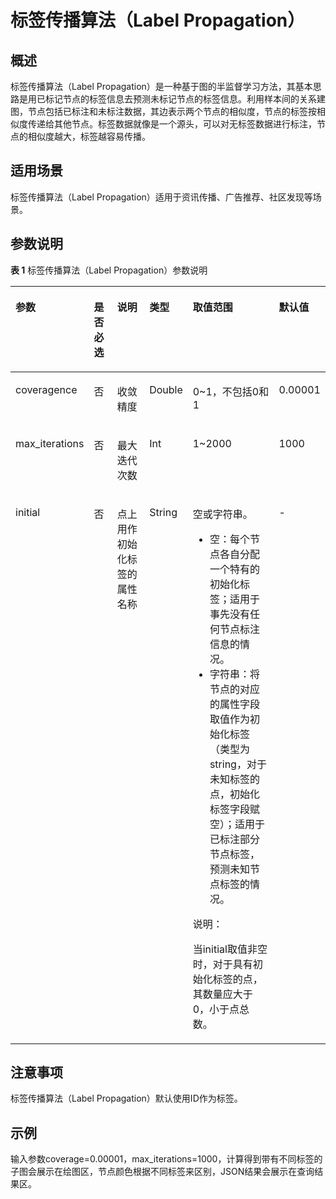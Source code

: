 # 标签传播算法（Label Propagation）<a name="ges_01_0039"></a>

## 概述<a name="section204471932366"></a>

标签传播算法（Label Propagation）是一种基于图的半监督学习方法，其基本思路是用已标记节点的标签信息去预测未标记节点的标签信息。利用样本间的关系建图，节点包括已标注和未标注数据，其边表示两个节点的相似度，节点的标签按相似度传递给其他节点。标签数据就像是一个源头，可以对无标签数据进行标注，节点的相似度越大，标签越容易传播。

## 适用场景<a name="section1103252295014"></a>

标签传播算法（Label Propagation）适用于资讯传播、广告推荐、社区发现等场景。

## 参数说明<a name="section18154105319710"></a>

**表 1**  标签传播算法（Label Propagation）参数说明

<a name="table9438140783"></a>
<table><thead align="left"><tr id="row104385017818"><th class="cellrowborder" valign="top" width="15.151515151515152%" id="mcps1.2.7.1.1"><p id="p164384014819"><a name="p164384014819"></a><a name="p164384014819"></a>参数</p>
</th>
<th class="cellrowborder" valign="top" width="9.090909090909092%" id="mcps1.2.7.1.2"><p id="p143812016818"><a name="p143812016818"></a><a name="p143812016818"></a>是否必选</p>
</th>
<th class="cellrowborder" valign="top" width="16.161616161616163%" id="mcps1.2.7.1.3"><p id="p070711912812"><a name="p070711912812"></a><a name="p070711912812"></a>说明</p>
</th>
<th class="cellrowborder" valign="top" width="10.101010101010102%" id="mcps1.2.7.1.4"><p id="p3578125211"><a name="p3578125211"></a><a name="p3578125211"></a>类型</p>
</th>
<th class="cellrowborder" valign="top" width="38.36363636363637%" id="mcps1.2.7.1.5"><p id="p4438901986"><a name="p4438901986"></a><a name="p4438901986"></a>取值范围</p>
</th>
<th class="cellrowborder" valign="top" width="11.131313131313131%" id="mcps1.2.7.1.6"><p id="p2984277163535"><a name="p2984277163535"></a><a name="p2984277163535"></a>默认值</p>
</th>
</tr>
</thead>
<tbody><tr id="row7439180683"><td class="cellrowborder" valign="top" width="15.151515151515152%" headers="mcps1.2.7.1.1 "><p id="p1143990987"><a name="p1143990987"></a><a name="p1143990987"></a>coveragence</p>
</td>
<td class="cellrowborder" valign="top" width="9.090909090909092%" headers="mcps1.2.7.1.2 "><p id="p11262161310820"><a name="p11262161310820"></a><a name="p11262161310820"></a>否</p>
</td>
<td class="cellrowborder" valign="top" width="16.161616161616163%" headers="mcps1.2.7.1.3 "><p id="p104392003812"><a name="p104392003812"></a><a name="p104392003812"></a>收敛精度</p>
</td>
<td class="cellrowborder" valign="top" width="10.101010101010102%" headers="mcps1.2.7.1.4 "><p id="p17722101015239"><a name="p17722101015239"></a><a name="p17722101015239"></a>Double</p>
</td>
<td class="cellrowborder" valign="top" width="38.36363636363637%" headers="mcps1.2.7.1.5 "><p id="p11478162763216"><a name="p11478162763216"></a><a name="p11478162763216"></a>0~1，不包括0和1</p>
</td>
<td class="cellrowborder" valign="top" width="11.131313131313131%" headers="mcps1.2.7.1.6 "><p id="p40399900163535"><a name="p40399900163535"></a><a name="p40399900163535"></a>0.00001</p>
</td>
</tr>
<tr id="row144392001589"><td class="cellrowborder" valign="top" width="15.151515151515152%" headers="mcps1.2.7.1.1 "><p id="p543916014814"><a name="p543916014814"></a><a name="p543916014814"></a>max_iterations</p>
</td>
<td class="cellrowborder" valign="top" width="9.090909090909092%" headers="mcps1.2.7.1.2 "><p id="p471715910916"><a name="p471715910916"></a><a name="p471715910916"></a>否</p>
</td>
<td class="cellrowborder" valign="top" width="16.161616161616163%" headers="mcps1.2.7.1.3 "><p id="p1671779594"><a name="p1671779594"></a><a name="p1671779594"></a>最大迭代次数</p>
</td>
<td class="cellrowborder" valign="top" width="10.101010101010102%" headers="mcps1.2.7.1.4 "><p id="p14722110202312"><a name="p14722110202312"></a><a name="p14722110202312"></a>Int</p>
</td>
<td class="cellrowborder" valign="top" width="38.36363636363637%" headers="mcps1.2.7.1.5 "><p id="p12150173373213"><a name="p12150173373213"></a><a name="p12150173373213"></a>1~2000</p>
</td>
<td class="cellrowborder" valign="top" width="11.131313131313131%" headers="mcps1.2.7.1.6 "><p id="p51166496163535"><a name="p51166496163535"></a><a name="p51166496163535"></a>1000</p>
</td>
</tr>
<tr id="row5465953133112"><td class="cellrowborder" valign="top" width="15.151515151515152%" headers="mcps1.2.7.1.1 "><p id="p47379111320"><a name="p47379111320"></a><a name="p47379111320"></a>initial</p>
</td>
<td class="cellrowborder" valign="top" width="9.090909090909092%" headers="mcps1.2.7.1.2 "><p id="p47374115329"><a name="p47374115329"></a><a name="p47374115329"></a>否</p>
</td>
<td class="cellrowborder" valign="top" width="16.161616161616163%" headers="mcps1.2.7.1.3 "><p id="p177371711103210"><a name="p177371711103210"></a><a name="p177371711103210"></a>点上用作初始化标签的属性名称</p>
</td>
<td class="cellrowborder" valign="top" width="10.101010101010102%" headers="mcps1.2.7.1.4 "><p id="p773741116326"><a name="p773741116326"></a><a name="p773741116326"></a>String</p>
</td>
<td class="cellrowborder" valign="top" width="38.36363636363637%" headers="mcps1.2.7.1.5 "><p id="p673781153220"><a name="p673781153220"></a><a name="p673781153220"></a>空或字符串。</p>
<a name="ul1767372612326"></a><a name="ul1767372612326"></a><ul id="ul1767372612326"><li>空：每个节点各自分配一个特有的初始化标签；适用于事先没有任何节点标注信息的情况。</li><li>字符串：将节点的对应的属性字段取值作为初始化标签（类型为string，对于未知标签的点，初始化标签字段赋空）；适用于已标注部分节点标签，预测未知节点标签的情况。</li></ul>
<div class="note" id="note122561359143216"><a name="note122561359143216"></a><a name="note122561359143216"></a><span class="notetitle"> 说明： </span><div class="notebody"><p id="p1025720593324"><a name="p1025720593324"></a><a name="p1025720593324"></a>当initial取值非空时，对于具有初始化标签的点，其数量应大于0，小于点总数。</p>
</div></div>
</td>
<td class="cellrowborder" valign="top" width="11.131313131313131%" headers="mcps1.2.7.1.6 "><p id="p47371411183216"><a name="p47371411183216"></a><a name="p47371411183216"></a>-</p>
</td>
</tr>
</tbody>
</table>

## 注意事项<a name="section3956161017109"></a>

标签传播算法（Label Propagation）默认使用ID作为标签。

## 示例<a name="section9539286457"></a>

输入参数coverage=0.00001，max\_iterations=1000，计算得到带有不同标签的子图会展示在绘图区，节点颜色根据不同标签来区别，JSON结果会展示在查询结果区。

